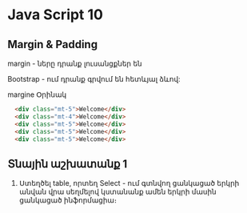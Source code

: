 # Java Script 10

## Margin & Padding
  margin - ները դրանք լուսանցքներ են

  Bootstrap - ում դրանք գրվում են հետևյալ ձևով:

  margine
  Օրինակ

```html
  <div class="mt-5">Welcome</div>
  <div class="mt-4">Welcome</div>
  <div class="mt-5">Welcome</div>
  <div class="mt-5">Welcome</div>
  <div class="mt-5">Welcome</div>
```



## Տնային աշխատանք 1

1. Ստեղծել table, որտեղ Select - ում գտնվող ցանկացած երկրի անվան վրա սեղմելով կստանանք ամեն երկրի մասին ցանկացած ինֆորմացիա։

